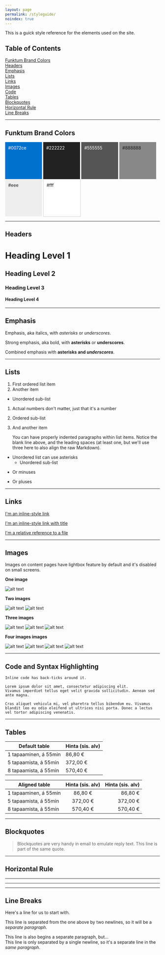 ```yaml
---
layout: page
permalink: /styleguide/
noindex: true
---
```


This is a guick style reference for the elements used on the site.

## Table of Contents  

[Funktum Brand Colors](#colors)  
[Headers](#headers)  
[Emphasis](#emphasis)  
[Lists](#lists)  
[Links](#links)  
[Images](#images)  
[Code](#code)  
[Tables](#tables)  
[Blockquotes](#blockquotes)  
[Horizontal Rule](#hr)  
[Line Breaks](#lines)  

---

<a name="colors"/>

## Funktum Brand Colors

<div style="background:#0072ce;color:white;width:100px;height:100px;display:inline-block;padding:10px;">
  #0072ce
</div>

<div style="background:#222;color:white;width:100px;height:100px;display:inline-block;padding:10px;">
  #222222
</div>

<div style="background:#555;color:white;width:100px;height:100px;display:inline-block;padding:10px;">
  #555555
</div>

<div style="background:#888;width:100px;height:100px;display:inline-block;padding:10px;">
  #888888
</div>

<div style="background:#eee;width:100px;height:100px;display:inline-block;padding:10px;">
  #eee
</div>

<div style="background:#fff;width:100px;height:100px;display:inline-block;padding:10px;border:1px solid #ccc">
  #fff
</div>


---

<a name="headers"/>

## Headers

# Heading Level 1

## Heading Level 2

### Heading Level 3

#### Heading Level 4

---

<a name="emphasis"/>

## Emphasis

Emphasis, aka italics, with *asterisks* or _underscores_.

Strong emphasis, aka bold, with **asterisks** or __underscores__.

Combined emphasis with **asterisks and _underscores_**.

---

<a name="lists"/>

## Lists

1. First ordered list item
2. Another item
  * Unordered sub-list 
1. Actual numbers don't matter, just that it's a number
  1. Ordered sub-list
4. And another item

    You can have properly indented paragraphs within list items. Notice the blank line above, and the leading spaces (at least one, but we'll use three here to also align the raw Markdown).

* Unordered list can use asterisks
  * Unordered sub-list
- Or minuses
+ Or pluses

---

<a name="links"/>

## Links

[I'm an inline-style link](https://www.google.com)

[I'm an inline-style link with title](https://www.google.com "Google's Homepage")

[I'm a relative reference to a file](../img/funktum-logo.svg)

---

<a name="images"/>

## Images

Images on content pages have lightbox feature by default and it's disabled on small screens.

**One image**

![alt text](/img/gallery/pt-2.jpg "Optional title text")

**Two images**

![alt text](/img/gallery/pt-2.jpg "Optional title text")
![alt text](/img/gallery/pt-2.jpg "Optional title text")

**Three images**

![alt text](/img/gallery/pt-2.jpg "Optional title text")
![alt text](/img/gallery/pt-2.jpg "Optional title text")
![alt text](/img/gallery/pt-2.jpg "Optional title text")

**Four images images**

![alt text](/img/gallery/pt-2.jpg "Optional title text")
![alt text](/img/gallery/pt-2.jpg "Optional title text")
![alt text](/img/gallery/pt-2.jpg "Optional title text")
![alt text](/img/gallery/pt-2.jpg "Optional title text")


---

<a name="code"/>

## Code and Syntax Highlighting

`Inline code has back-ticks around it.`

    Lorem ipsum dolor sit amet, consectetur adipiscing elit. 
    Vivamus imperdiet tellus eget velit gravida sollicitudin. Aenean sed ante magna. 

    Cras aliquet vehicula mi, vel pharetra tellus bibendum eu. Vivamus blandit leo eu odio eleifend ut ultrices nisi porta. Donec a lectus vel tortor adipiscing venenatis. 

---

<a name="tables"/>

## Tables

| Default table             | Hinta (sis. alv)    |
| ------------------------- | ------------------- |
| 1 tapaaminen, á 55min     | 86,80 €             |
| 5 tapaamista, á 55min     | 372,00 €            |
| 8 tapaamista, á 55min     | 570,40 €            |

| Aligned table             | Hinta (sis. alv)    | Hinta (sis. alv)    |
| ------------------------- | :-----------------: | ------------------: |
| 1 tapaaminen, á 55min     | 86,80 €             | 86,80 €             |
| 5 tapaamista, á 55min     | 372,00 €            | 372,00 €            |
| 8 tapaamista, á 55min     | 570,40 €            | 570,40 €            |


---

<a name="blockquotes"/>

## Blockquotes

> Blockquotes are very handy in email to emulate reply text.
> This line is part of the same quote.

---

<a name="hr"/>

## Horizontal Rule

---

***

____

<a name="lines"/>

## Line Breaks

Here's a line for us to start with.

This line is separated from the one above by two newlines, so it will be a *separate paragraph*.

This line is also begins a separate paragraph, but...  
This line is only separated by a single newline, so it's a separate line in the *same paragraph*.